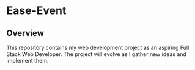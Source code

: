 <!-- Updated the Readme with everything you already wrote. -->
# Ease-Event

## Overview
This repository contains my web development project as an aspiring Full Stack Web Developer. The project will evolve as I gather new ideas and implement them.